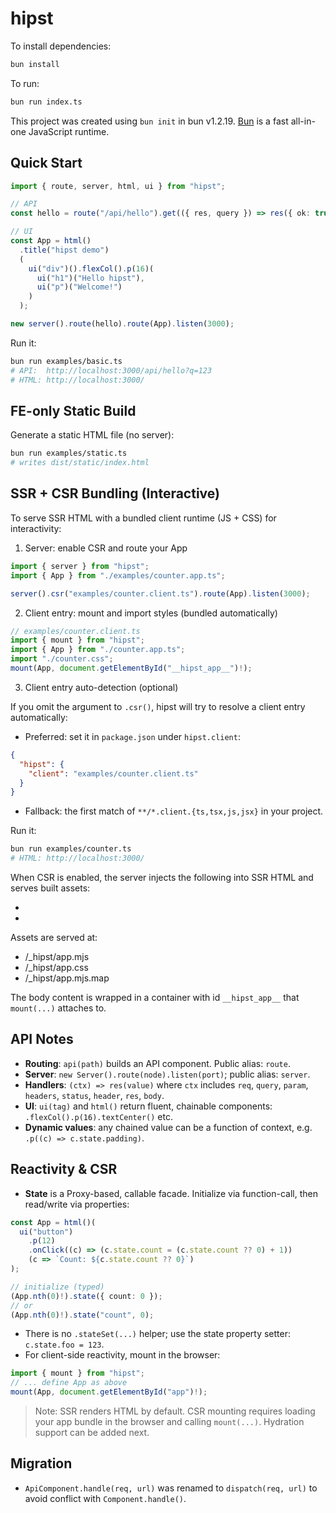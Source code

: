 # hipst

To install dependencies:

```bash
bun install
```

To run:

```bash
bun run index.ts
```

This project was created using `bun init` in bun v1.2.19. [Bun](https://bun.com) is a fast all-in-one JavaScript runtime.

## Quick Start

```ts
import { route, server, html, ui } from "hipst";

// API
const hello = route("/api/hello").get(({ res, query }) => res({ ok: true, q: query }));

// UI
const App = html()
  .title("hipst demo")
  (
    ui("div")().flexCol().p(16)(
      ui("h1")("Hello hipst"),
      ui("p")("Welcome!")
    )
  );

new server().route(hello).route(App).listen(3000);
```

Run it:

```bash
bun run examples/basic.ts
# API:  http://localhost:3000/api/hello?q=123
# HTML: http://localhost:3000/
```

## FE-only Static Build

Generate a static HTML file (no server):

```bash
bun run examples/static.ts
# writes dist/static/index.html
```
 
## SSR + CSR Bundling (Interactive)

To serve SSR HTML with a bundled client runtime (JS + CSS) for interactivity:

1) Server: enable CSR and route your App

```ts
import { server } from "hipst";
import { App } from "./examples/counter.app.ts";

server().csr("examples/counter.client.ts").route(App).listen(3000);
```

2) Client entry: mount and import styles (bundled automatically)

```ts
// examples/counter.client.ts
import { mount } from "hipst";
import { App } from "./counter.app.ts";
import "./counter.css";
mount(App, document.getElementById("__hipst_app__")!);
```

3) Client entry auto-detection (optional)

If you omit the argument to `.csr()`, hipst will try to resolve a client entry automatically:

- Preferred: set it in `package.json` under `hipst.client`:

```json
{
  "hipst": {
    "client": "examples/counter.client.ts"
  }
}
```

- Fallback: the first match of `**/*.client.{ts,tsx,js,jsx}` in your project.

Run it:

```bash
bun run examples/counter.ts
# HTML: http://localhost:3000/
```

When CSR is enabled, the server injects the following into SSR HTML and serves built assets:

- <link rel="stylesheet" href="/_hipst/app.css">
- <script type="module" src="/_hipst/app.mjs"></script>

Assets are served at:
- /_hipst/app.mjs
- /_hipst/app.css
- /_hipst/app.mjs.map

The body content is wrapped in a container with id `__hipst_app__` that `mount(...)` attaches to.

## API Notes

- **Routing**: `api(path)` builds an API component. Public alias: `route`.
- **Server**: `new Server().route(node).listen(port)`; public alias: `server`.
- **Handlers**: `(ctx) => res(value)` where `ctx` includes `req`, `query`, `param`, `headers`, `status`, `header`, `res`, `body`.
- **UI**: `ui(tag)` and `html()` return fluent, chainable components: `.flexCol().p(16).textCenter()` etc.
- **Dynamic values**: any chained value can be a function of context, e.g. `.p((c) => c.state.padding)`.

## Reactivity & CSR

- **State** is a Proxy-based, callable facade. Initialize via function-call, then read/write via properties:

```ts
const App = html()(
  ui("button")
    .p(12)
    .onClick((c) => (c.state.count = (c.state.count ?? 0) + 1))
    (c => `Count: ${c.state.count ?? 0}`)
);

// initialize (typed)
(App.nth(0)!).state({ count: 0 });
// or
(App.nth(0)!).state("count", 0);
```

- There is no `.stateSet(...)` helper; use the state property setter: `c.state.foo = 123`.
- For client-side reactivity, mount in the browser:

```ts
import { mount } from "hipst";
// ... define App as above
mount(App, document.getElementById("app")!);
```

> Note: SSR renders HTML by default. CSR mounting requires loading your app bundle in the browser and calling `mount(...)`. Hydration support can be added next.

## Migration

- `ApiComponent.handle(req, url)` was renamed to `dispatch(req, url)` to avoid conflict with `Component.handle()`.
